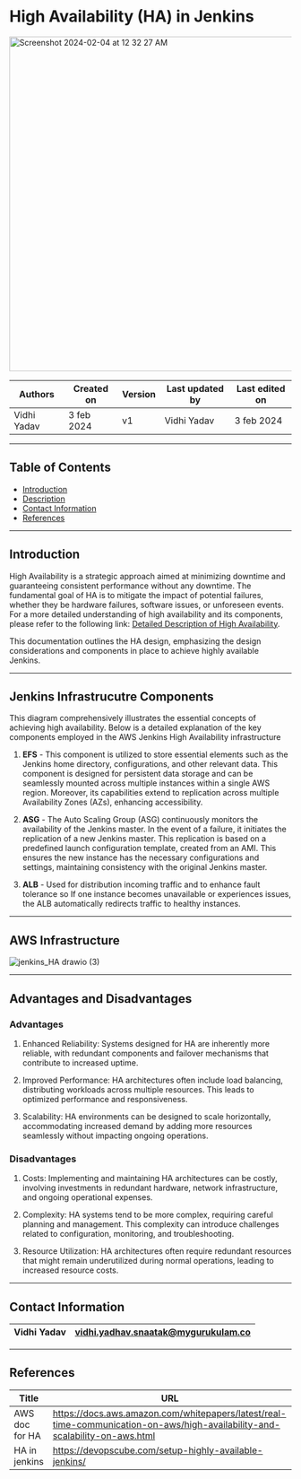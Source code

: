 # High Availability (HA) in Jenkins

<img width="597" alt="Screenshot 2024-02-04 at 12 32 27 AM" src="https://github.com/avengers-p7/Documentation/assets/156056349/fbfe577a-164e-4994-b062-74bd54817d39">

|   Authors        |  Created on   |  Version   | Last updated by | Last edited on |
| -----------------| --------------| -----------|---------------- | -------------- |
| Vidhi Yadav      | 3 feb 2024   |     v1     | Vidhi Yadav     | 3 feb 2024    |

***
## Table of Contents
+ [Introduction](#Introduction)
+ [Description](#jenkins-infrastructure-components)
+ [Contact Information](#contact-information)
+ [References](#references)


***
## Introduction 
High Availability is a strategic approach aimed at minimizing downtime and guaranteeing consistent performance without any downtime. The fundamental goal of HA is to mitigate the impact of potential failures, whether they be hardware failures, software issues, or unforeseen events. For a more detailed understanding of high availability and its components, please refer to the following link: [Detailed Description of High Availability](https://github.com/avengers-p7/Documentation/tree/main/Application_CI/Design/DevOps%20Practices/High%20Availability).

This documentation outlines the HA design, emphasizing the design considerations and components in place to achieve highly available Jenkins.

***
## Jenkins Infrastrucutre Components

This diagram comprehensively illustrates the essential concepts of achieving high availability. Below is a detailed explanation of the key components employed in the AWS Jenkins High Availability infrastructure

1. **EFS** - This component is utilized to store essential elements such as the Jenkins home directory, configurations, and other relevant data. This component is designed for persistent data storage and can be seamlessly mounted across multiple instances within a single AWS region. Moreover, its capabilities extend to replication across multiple Availability Zones (AZs), enhancing accessibility.
   
2. **ASG** - The Auto Scaling Group (ASG) continuously monitors the availability of the Jenkins master. In the event of a failure, it initiates the replication of a new Jenkins master. This replication is based on a predefined launch configuration template, created from an AMI. This ensures the new instance has the necessary configurations and settings, maintaining consistency with the original Jenkins master.
   
3. **ALB** - Used for distribution incoming traffic and to enhance fault tolerance so If one instance becomes unavailable or experiences issues, the ALB automatically redirects traffic to healthy instances.

***
## AWS Infrastructure

![jenkins_HA drawio (3)](https://github.com/avengers-p7/Documentation/assets/156056349/b71cc1a2-e543-4740-8e55-703aceb0b792)


***
## Advantages and Disadvantages
### Advantages 
1. Enhanced Reliability: Systems designed for HA are inherently more reliable, with redundant components and failover mechanisms that contribute to increased uptime.
 
2. Improved Performance: HA architectures often include load balancing, distributing workloads across multiple resources. This leads to optimized performance and responsiveness.
 
3. Scalability: HA environments can be designed to scale horizontally, accommodating increased demand by adding more resources seamlessly without impacting ongoing operations.

### Disadvantages 
1. Costs: Implementing and maintaining HA architectures can be costly, involving investments in redundant hardware, network infrastructure, and ongoing operational expenses.
 
2. Complexity: HA systems tend to be more complex, requiring careful planning and management. This complexity can introduce challenges related to configuration, monitoring, and troubleshooting.

3. Resource Utilization: HA architectures often require redundant resources that might remain underutilized during normal operations, leading to increased resource costs.

***
## Contact Information

|Vidhi Yadav                     | vidhi.yadhav.snaatak@mygurukulam.co                                                                                      
|---------------------------------|------------------------------------------------------------|

***
## References

| Title                                      | URL                                           |
|--------------------------------------------|-----------------------------------------------|
| AWS doc for HA           | https://docs.aws.amazon.com/whitepapers/latest/real-time-communication-on-aws/high-availability-and-scalability-on-aws.html    |
| HA in jenkins    | https://devopscube.com/setup-highly-available-jenkins/  |

